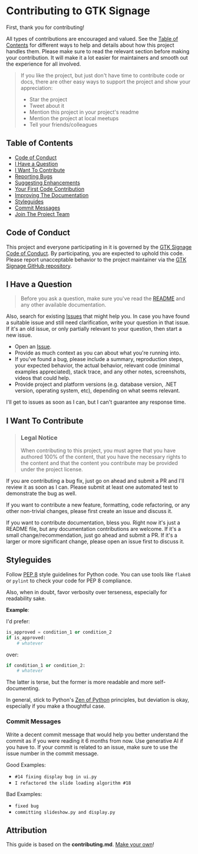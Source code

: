 # Contributing to GTK Signage

First, thank you for contributing! 

All types of contributions are encouraged and valued. See the [Table of Contents](#table-of-contents) for different ways to help and details about how this project handles them. Please make sure to read the relevant section before making your contribution. It will make it a lot easier for maintainers and smooth out the experience for all involved.

> If you like the project, but just don't have time to contribute code or docs, there are other easy ways to support the project and show your appreciation:
> - Star the project
> - Tweet about it
> - Mention this project in your project's readme
> - Mention the project at local meetups
> - Tell your friends/colleagues

## Table of Contents

- [Code of Conduct](#code-of-conduct)
- [I Have a Question](#i-have-a-question)
- [I Want To Contribute](#i-want-to-contribute)
- [Reporting Bugs](#reporting-bugs)
- [Suggesting Enhancements](#suggesting-enhancements)
- [Your First Code Contribution](#your-first-code-contribution)
- [Improving The Documentation](#improving-the-documentation)
- [Styleguides](#styleguides)
- [Commit Messages](#commit-messages)
- [Join The Project Team](#join-the-project-team)


## Code of Conduct

This project and everyone participating in it is governed by the
[GTK Signage Code of Conduct](CODE_OF_CONDUCT.md).
By participating, you are expected to uphold this code. Please report unacceptable behavior to the project maintainer via the [GTK Signage GitHub repository](https://github.com/mgroves/GtkSignage).

## I Have a Question

> Before you ask a question, make sure you've read the [README](README.md) and any other available documentation.

Also, search for existing [Issues](https://github.com/mgroves/GtkSignage/issues) that might help you. In case you have found a suitable issue and still need clarification, write your question in that issue. If it's an old issue, or only partially relevant to your question, then start a new issue.

- Open an [Issue](https://github.com/mgroves/GtkSignage/issues/new).
- Provide as much context as you can about what you're running into.
- If you've found a bug, please include a summary, reproduction steps, your expected behavior, the actual behavior, relevant code (minimal examples appreciated), stack trace, and any other notes, screenshots, videos that could help.
- Provide project and platform versions (e.g. database version, .NET version, operating system, etc), depending on what seems relevant.

I'll get to issues as soon as I can, but I can't guarantee any response time.

## I Want To Contribute

> ### Legal Notice 
> When contributing to this project, you must agree that you have authored 100% of the content, that you have the necessary rights to the content and that the content you contribute may be provided under the project license.

If you are contributing a bug fix, just go on ahead and submit a PR and I'll review it as soon as I can. Please submit at least one automated test to demonstrate the bug as well.

If you want to contribute a new feature, formatting, code refactoring, or any other non-trivial changes, please first create an issue and discuss it.

If you want to contribute documentation, bless you. Right now it's just a README file, but any documentation contributions are welcome. If it's a small change/recommendation, just go ahead and submit a PR. If it's a larger or more significant change, please open an issue first to discuss it.

## Styleguides

Follow [PEP 8](https://www.python.org/dev/peps/pep-0008/) style guidelines for Python code. You can use tools like `flake8` or `pylint` to check your code for PEP 8 compliance.

Also, when in doubt, favor verbosity over terseness, especially for readability sake.

**Example**:

I'd prefer:
```python
is_approved = condition_1 or condition_2
if is_approved:
    # whatever
```
over:
```python
if condition_1 or condition_2:
    # whatever
```
The latter is terse, but the former is more readable and more self-documenting.

In general, stick to Python's [Zen of Python](https://www.python.org/dev/peps/pep-0020/) principles, but deviation is okay, especially if you make a thoughtful case.

### Commit Messages

Write a decent commit message that would help you better understand the commit as if you were reading it 6 months from now. Use generative AI if you have to. If your commit is related to an issue, make sure to use the issue number in the commit message. 

Good Examples:
- `#14 fixing display bug in ui.py`
- `I refactored the slide loading algorithm #18`

Bad Examples:
- `fixed bug`
- `committing slideshow.py and display.py`

## Attribution
This guide is based on the **contributing.md**. [Make your own](https://contributing.md/)!
